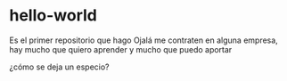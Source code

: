 # hello-world
Es el primer repositorio que hago
Ojalá me contraten en alguna empresa, hay mucho que quiero aprender y mucho que puedo aportar

¿cómo se deja un especio?
